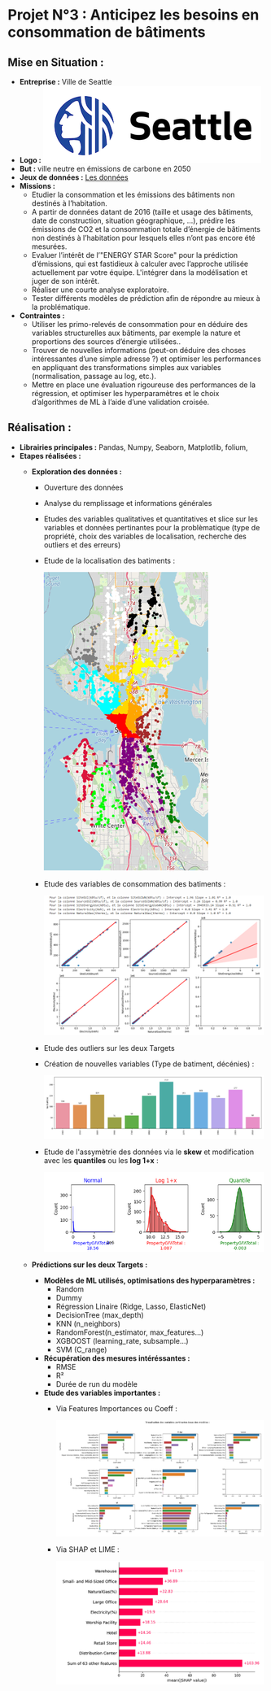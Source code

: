 # Projet N°3 : Anticipez les besoins en consommation de bâtiments

## Mise en Situation :
- **Entreprise :** Ville de Seattle
- **Logo :** ![Logo](PhotosReadme/LogoP3.png)
- **But :** ville neutre en émissions de carbone en 2050
- **Jeux de données :** [Les données](https://s3.eu-west-1.amazonaws.com/course.oc-static.com/projects/Data_Scientist_P4/2016_Building_Energy_Benchmarking.csv)
- **Missions :**
    - Etudier la consommation et les émissions des bâtiments non destinés à l’habitation.
    - A partir de données datant de 2016 (taille et usage des bâtiments, date de construction, situation géographique, ...), prédire les émissions de CO2 et la consommation totale d’énergie de bâtiments non destinés à l’habitation pour lesquels elles n’ont pas encore été mesurées.
    - Evaluer l’intérêt de l’"ENERGY STAR Score" pour la prédiction d’émissions, qui est fastidieux à calculer avec l’approche utilisée actuellement par votre équipe. L'intégrer dans la modélisation et juger de son intérêt.
    - Réaliser une courte analyse exploratoire.
    - Tester différents modèles de prédiction afin de répondre au mieux à la problématique.
- **Contraintes :**
    - Utiliser les primo-relevés de consommation pour en déduire des variables structurelles aux bâtiments, par exemple la nature et proportions des sources d’énergie utilisées.. 
    - Trouver de nouvelles informations (peut-on déduire des choses intéressantes d’une simple adresse ?) et optimiser les performances en appliquant des transformations simples aux variables (normalisation, passage au log, etc.).
    - Mettre en place une évaluation rigoureuse des performances de la régression, et optimiser les hyperparamètres et le choix d’algorithmes de ML à l’aide d’une validation croisée.
 
## Réalisation :
- **Librairies principales :** Pandas, Numpy, Seaborn, Matplotlib, folium,
- **Etapes réalisées :**
    - **Exploration des données :**
        - Ouverture des données
        - Analyse du remplissage et informations générales
        - Etudes des variables qualitatives et quantitatives et slice sur les variables et données pertinantes pour la problèmatique (type de propriété, choix des variables de localisation, recherche des outliers et des erreurs)
        - Etude de la localisation des batiments :
          
          ![Seattle](PhotosReadme/Seattle.png)
        - Etude des variables de consommation des batiments :
          
          ![Consommation](PhotosReadme/Consomations.png)
        - Etude des outliers sur les deux Targets
        - Création de nouvelles variables (Type de batiment, décénies) :
          
          ![Decenies](PhotosReadme/Decenies.png)
        - Etude de l'assymètrie des données via le **skew** et modification avec les **quantiles** ou les **log 1+x** :
          
          ![Skew](PhotosReadme/Skew.png)
          
    - **Prédictions sur les deux Targets :**
        - **Modèles de ML utilisés, optimisations des hyperparamètres :**
            - Random
            - Dummy
            - Régression Linaire (Ridge, Lasso, ElasticNet)
            - DecisionTree (max_depth)
            - KNN (n_neighbors)
            - RandomForest(n_estimator, max_features...)
            - XGBOOST (learning_rate, subsample...)
            - SVM (C_range)
        - **Récupération des mesures intéréssantes :**
            - RMSE
            - R²
            - Durée de run du modèle
        - **Etude des variables importantes :**
            - Via Features Importances ou Coeff :
              
              ![FeaturesImportances](PhotosReadme/variablespertinantes.png)
            - Via SHAP et LIME :
              
              ![SHAP](PhotosReadme/SHAP.png)
